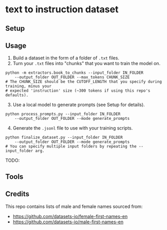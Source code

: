 # text to instruction dataset

## Setup

## Usage

1) Build a dataset in the form of a folder of `.txt` files. 
2) Turn your `.txt` files into "chunks" that you want to train the model on.
```
python -m extractors.book_to_chunks --input_folder IN_FOLDER 
    --output_folder OUT_FOLDER --max_tokens CHUNK_SIZE
# The CHUNK_SIZE should be the CUTOFF_LENGTH that you specify during training, minus your
# expected 'instruction' size (~300 tokens if using this repo's defaults).
``` 
3) Use a local model to generate prompts (see Setup for details).
```
python process_prompts.py --input_folder IN_FOLDER 
    --output_folder OUT_FOLDER --mode generate_prompts
```
4) Generate the `.jsonl` file to use with your training scripts.
```
python finalize_dataset.py --input_folder IN_FOLDER 
    --output_folder OUT_FOLDER --mode generate_prompts
# You can specify multiple input folders by repeating the --input_folder arg.
```
TODO:
## Tools


## Credits
This repo contains lists of male and female names sourced from:
* https://github.com/datasets-io/female-first-names-en
* https://github.com/datasets-io/male-first-names-en


